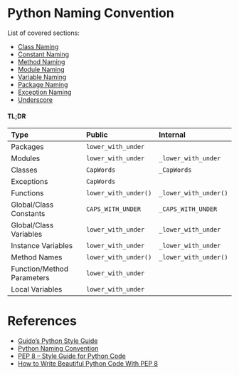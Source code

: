 # Python Naming Convention

List of covered sections:

* [Class Naming](./class-naming.md)
* [Constant Naming](./constant-naming.md)
* [Method Naming](./method-naming.md)
* [Module Naming](./module-naming.md)
* [Variable Naming](./variable-naming.md)
* [Package Naming](./package-naming.md "Python Package Naming")
* [Exception Naming](./exception-naming.md)
* [Underscore](./underscore.md)

#### TL;DR

| Type | Public | Internal |
| :--- | :--- | :--- |
| Packages | `lower_with_under` |  |
| Modules | `lower_with_under` | `_lower_with_under` |
| Classes | `CapWords` | `_CapWords` |
| Exceptions | `CapWords` |  |
| Functions | `lower_with_under()` | `_lower_with_under()` |
| Global/Class Constants | `CAPS_WITH_UNDER` | `_CAPS_WITH_UNDER` |
| Global/Class Variables | `lower_with_under` | `_lower_with_under` |
| Instance Variables | `lower_with_under` | `_lower_with_under` |
| Method Names | `lower_with_under()` | `_lower_with_under()` |
| Function/Method Parameters | `lower_with_under` |  |
| Local Variables | `lower_with_under` |  |


# References
* [Guido’s Python Style Guide](https://www.python.org/doc/essays/styleguide/)
* [Python Naming Convention](https://namingconvention.org/)
* [PEP 8 – Style Guide for Python Code](https://peps.python.org/pep-0008/)
* [How to Write Beautiful Python Code With PEP 8](https://realpython.com/python-pep8/)

